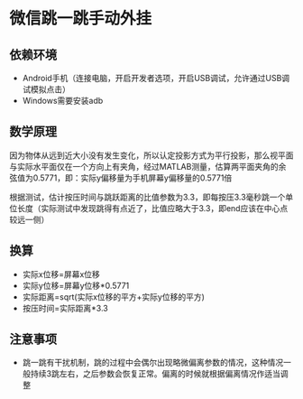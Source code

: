 # 微信跳一跳手动外挂

## 依赖环境

* Android手机（连接电脑，开启开发者选项，开启USB调试，允许通过USB调试模拟点击）
* Windows需要安装adb



## 数学原理

因为物体从远到近大小没有发生变化，所以认定投影方式为平行投影，那么视平面与实际水平面仅在一个方向上有夹角，经过MATLAB测量，估算两平面夹角的余弦值为0.5771，即：实际y偏移量为手机屏幕y偏移量的0.5771倍

根据测试，估计按压时间与跳跃距离的比值参数为3.3，即每按压3.3毫秒跳一个单位长度（实际测试中发现跳得有点近了，比值应略大于3.3，即end应该在中心点较远一侧）



## 换算

* 实际x位移=屏幕x位移
* 实际y位移=屏幕y位移*0.5771
* 实际距离=sqrt(实际x位移的平方+实际y位移的平方)
* 按压时间=实际距离*3.3



## 注意事项

* 跳一跳有干扰机制，跳的过程中会偶尔出现略微偏离参数的情况，这种情况一般持续3跳左右，之后参数会恢复正常。偏离的时候就根据偏离情况作适当调整